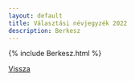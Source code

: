 ```yaml
---
layout: default
title: Választási névjegyzék 2022
description: Berkesz
---
```


{% include Berkesz.html %}

[Vissza](./)